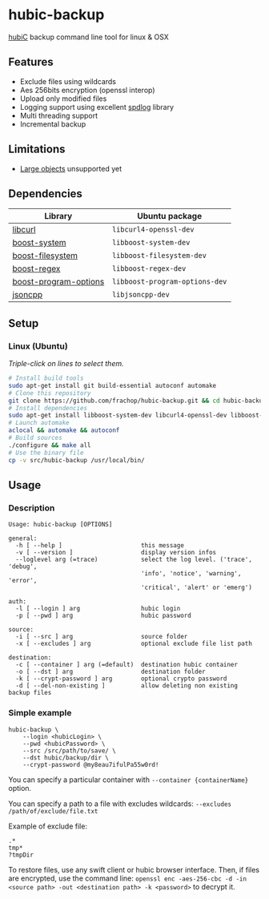 # hubic-backup

[hubiC](https://hubic.com/) backup command line tool for linux & OSX

## Features

* Exclude files using wildcards
* Aes 256bits encryption (openssl interop)
* Upload only modified files
* Logging support using excellent [spdlog](https://github.com/gabime/spdlog) library
* Multi threading support
* Incremental backup 

## Limitations

* [Large objects](http://docs.openstack.org/developer/swift/overview_large_objects.html) unsupported yet

## Dependencies

| Library | Ubuntu package  |
| ------- | --------------- |
| [libcurl](http://curl.haxx.se/libcurl/) | `libcurl4-openssl-dev` | 
| [boost-system](http://www.boost.org/doc/libs/1_55_0/libs/system/doc/index.html) |  `libboost-system-dev` | 
| [boost-filesystem](http://www.boost.org/doc/libs/1_57_0/libs/filesystem/doc/index.htm) | `libboost-filesystem-dev` |
| [boost-regex](http://www.boost.org/doc/libs/1_57_0/libs/regex/doc/html/index.html) | `libboost-regex-dev` |
| [boost-program-options](http://www.boost.org/doc/libs/1_57_0/doc/html/program_options.html) | `libboost-program-options-dev` |
| [jsoncpp](http://open-source-parsers.github.io/jsoncpp-docs/doxygen/index.html) | `libjsoncpp-dev` | 

## Setup

### Linux (Ubuntu)

*Triple-click on lines to select them.*

```bash
# Install build tools
sudo apt-get install git build-essential autoconf automake
# Clone this repository
git clone https://github.com/frachop/hubic-backup.git && cd hubic-backup/
# Install dependencies 
sudo apt-get install libboost-system-dev libcurl4-openssl-dev libboost-filesystem-dev libboost-regex-dev libboost-program-options-dev libjsoncpp-dev libssl-dev
# Launch automake
aclocal && automake && autoconf
# Build sources
./configure && make all
# Use the binary file
cp -v src/hubic-backup /usr/local/bin/
```
 
## Usage

### Description

```
Usage: hubic-backup [OPTIONS]

general:
  -h [ --help ]                      this message
  -v [ --version ]                   display version infos
  --loglevel arg (=trace)            select the log level. ('trace', 'debug', 
                                     'info', 'notice', 'warning', 'error', 
                                     'critical', 'alert' or 'emerg')

auth:
  -l [ --login ] arg                 hubic login
  -p [ --pwd ] arg                   hubic password

source:
  -i [ --src ] arg                   source folder
  -x [ --excludes ] arg              optional exclude file list path

destination:
  -c [ --container ] arg (=default)  destination hubic container
  -o [ --dst ] arg                   destination folder
  -k [ --crypt-password ] arg        optional crypto password
  -d [ --del-non-existing ]          allow deleting non existing backup files
```

### Simple example

```
hubic-backup \
	--login <hubicLogin> \
	--pwd <hubicPassword> \
	--src /src/path/to/save/ \
	--dst hubic/backup/dir \
	--crypt-password @my8eau7ifulPa55w0rd!		
```

You can specify a particular container with `--container {containerName}` option.

You can specify a path to a file with excludes wildcards: `--excludes /path/of/exclude/file.txt`

Example of exclude file:

```
.*
tmp*
?tmpDir
```

To restore files, use any swift client or hubic browser interface. Then, if files are encrypted, use the command line: `openssl enc -aes-256-cbc -d -in <source path> -out <destination path> -k <password>` to decrypt it.
